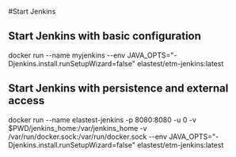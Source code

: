 #Start Jenkins
## Start Jenkins with basic configuration
docker run --name myjenkins --env JAVA_OPTS="-Djenkins.install.runSetupWizard=false" elastest/etm-jenkins:latest

## Start Jenkins with persistence and external access
docker run --name elastest-jenkins -p 8080:8080 -u 0 -v $PWD/jenkins_home:/var/jenkins_home -v /var/run/docker.sock:/var/run/docker.sock --env JAVA_OPTS="-Djenkins.install.runSetupWizard=false"  elastest/etm-jenkins:latest
